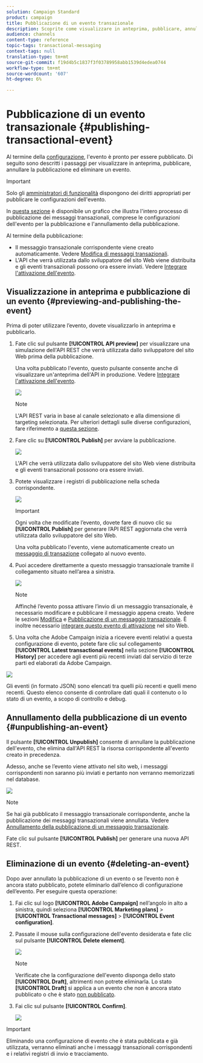 ```yaml
---
solution: Campaign Standard
product: campaign
title: Pubblicazione di un evento transazionale
description: Scoprite come visualizzare in anteprima, pubblicare, annullare la pubblicazione ed eliminare una configurazione di evento transazionale.
audience: channels
content-type: reference
topic-tags: transactional-messaging
context-tags: null
translation-type: tm+mt
source-git-commit: f19d4b5c1837f3f03789958abb1539d4edea0744
workflow-type: tm+mt
source-wordcount: '607'
ht-degree: 6%

---
```



# Pubblicazione di un evento transazionale {#publishing-transactional-event}

Al termine della [configurazione](../../channels/using/configuring-transactional-event.md), l&#39;evento è pronto per essere pubblicato. Di seguito sono descritti i passaggi per visualizzare in anteprima, pubblicare, annullare la pubblicazione ed eliminare un evento.

>[!IMPORTANT]
>
>Solo gli [amministratori di funzionalità](../../administration/using/users-management.md#functional-administrators) <!--being part of the **[!UICONTROL All]** [organizational unit](../../administration/using/organizational-units.md) -->dispongono dei diritti appropriati per pubblicare le configurazioni dell&#39;evento.

In [questa sezione](../../channels/using/publishing-transactional-message.md) è disponibile un grafico che illustra l&#39;intero processo di pubblicazione dei messaggi transazionali, comprese le configurazioni dell&#39;evento per la pubblicazione e l&#39;annullamento della pubblicazione.

Al termine della pubblicazione:
* Il messaggio transazionale corrispondente viene creato automaticamente. Vedere [Modifica di messaggi transazionali](../../channels/using/editing-transactional-message.md).
* L&#39;API che verrà utilizzata dallo sviluppatore del sito Web viene distribuita e gli eventi transazionali possono ora essere inviati. Vedere [Integrare l&#39;attivazione dell&#39;evento](../../channels/using/getting-started-with-transactional-msg.md#integrate-event-trigger).

## Visualizzazione in anteprima e pubblicazione di un evento {#previewing-and-publishing-the-event}

Prima di poter utilizzare l’evento, dovete visualizzarlo in anteprima e pubblicarlo.

1. Fate clic sul pulsante **[!UICONTROL API preview]** per visualizzare una simulazione dell&#39;API REST che verrà utilizzata dallo sviluppatore del sito Web prima della pubblicazione.

   Una volta pubblicato l&#39;evento, questo pulsante consente anche di visualizzare un&#39;anteprima dell&#39;API in produzione. Vedere [Integrare l&#39;attivazione dell&#39;evento](../../channels/using/getting-started-with-transactional-msg.md#integrate-event-trigger).

   ![](assets/message-center_api_preview.png)

   >[!NOTE]
   >
   >L&#39;API REST varia in base al canale selezionato e alla dimensione di targeting selezionata. Per ulteriori dettagli sulle diverse configurazioni, fare riferimento a [questa sezione](../../channels/using/configuring-transactional-event.md#transactional-event-specific-configurations).

1. Fare clic su **[!UICONTROL Publish]** per avviare la pubblicazione.

   ![](assets/message-center_pub.png)

   L&#39;API che verrà utilizzata dallo sviluppatore del sito Web viene distribuita e gli eventi transazionali possono ora essere inviati.

1. Potete visualizzare i registri di pubblicazione nella scheda corrispondente.

   ![](assets/message-center_logs.png)

   >[!IMPORTANT]
   >
   >Ogni volta che modificate l’evento, dovete fare di nuovo clic su **[!UICONTROL Publish]** per generare l’API REST aggiornata che verrà utilizzata dallo sviluppatore del sito Web.

   Una volta pubblicato l&#39;evento, viene automaticamente creato un [messaggio di transazione](../../channels/using/editing-transactional-message.md) collegato al nuovo evento.

1. Puoi accedere direttamente a questo messaggio transazionale tramite il collegamento situato nell’area a sinistra.

   ![](assets/message-center_messagegeneration.png)

   >[!NOTE]
   >
   >Affinché l’evento possa attivare l’invio di un messaggio transazionale, è necessario modificare e pubblicare il messaggio appena creato. Vedere le sezioni [Modifica](../../channels/using/editing-transactional-message.md) e [Pubblicazione di un messaggio transazionale](../../channels/using/publishing-transactional-message.md). È inoltre necessario [integrare questo evento di attivazione](../../channels/using/getting-started-with-transactional-msg.md#integrate-event-trigger) nel sito Web.

1. Una volta che  Adobe Campaign inizia a ricevere eventi relativi a questa configurazione di evento, potete fare clic sul collegamento **[!UICONTROL Latest transactional events]** nella sezione **[!UICONTROL History]** per accedere agli eventi più recenti inviati dal servizio di terze parti ed elaborati da  Adobe Campaign.

![](assets/message-center_latest-events.png)

Gli eventi (in formato JSON) sono elencati tra quelli più recenti e quelli meno recenti. Questo elenco consente di controllare dati quali il contenuto o lo stato di un evento, a scopo di controllo e debug.

## Annullamento della pubblicazione di un evento {#unpublishing-an-event}

Il pulsante **[!UICONTROL Unpublish]** consente di annullare la pubblicazione dell&#39;evento, che elimina dall&#39;API REST la risorsa corrispondente all&#39;evento creato in precedenza.

Adesso, anche se l’evento viene attivato nel sito web, i messaggi corrispondenti non saranno più inviati e pertanto non verranno memorizzati nel database.

![](assets/message-center_unpublish.png)

>[!NOTE]
>
>Se hai già pubblicato il messaggio transazionale corrispondente, anche la pubblicazione dei messaggi transazionali viene annullata. Vedere [Annullamento della pubblicazione di un messaggio transazionale](../../channels/using/publishing-transactional-message.md#unpublishing-a-transactional-message).

Fate clic sul pulsante **[!UICONTROL Publish]** per generare una nuova API REST.

<!--## Transactional messaging publication process {#transactional-messaging-pub-process}

The chart below illustrates the transactional messaging publication process.

![](assets/message-center_pub-process.png)

For more on publishing, pausing and unpublishing a transactional message, see [this section](../../channels/using/publishing-transactional-message.md).-->

## Eliminazione di un evento {#deleting-an-event}

Dopo aver annullato la pubblicazione di un evento o se l’evento non è ancora stato pubblicato, potete eliminarlo dall’elenco di configurazione dell’evento. Per eseguire questa operazione:

1. Fai clic sul logo **[!UICONTROL Adobe Campaign]** nell’angolo in alto a sinistra, quindi seleziona **[!UICONTROL Marketing plans]** > **[!UICONTROL Transactional messages]** > **[!UICONTROL Event configuration]**.
1. Passate il mouse sulla configurazione dell&#39;evento desiderata e fate clic sul pulsante **[!UICONTROL Delete element]**.

   ![](assets/message-center_delete-button.png)

   >[!NOTE]
   >
   >Verificate che la configurazione dell&#39;evento disponga dello stato **[!UICONTROL Draft]**, altrimenti non potrete eliminarla. Lo stato **[!UICONTROL Draft]** si applica a un evento che non è ancora stato pubblicato o che è stato [non pubblicato](#unpublishing-an-event).

1. Fai clic sul pulsante **[!UICONTROL Confirm]**.

   ![](assets/message-center_delete-confirm.png)

>[!IMPORTANT]
>
>Eliminando una configurazione di evento che è stata pubblicata e già utilizzata, verranno eliminati anche i messaggi transazionali corrispondenti e i relativi registri di invio e tracciamento.
